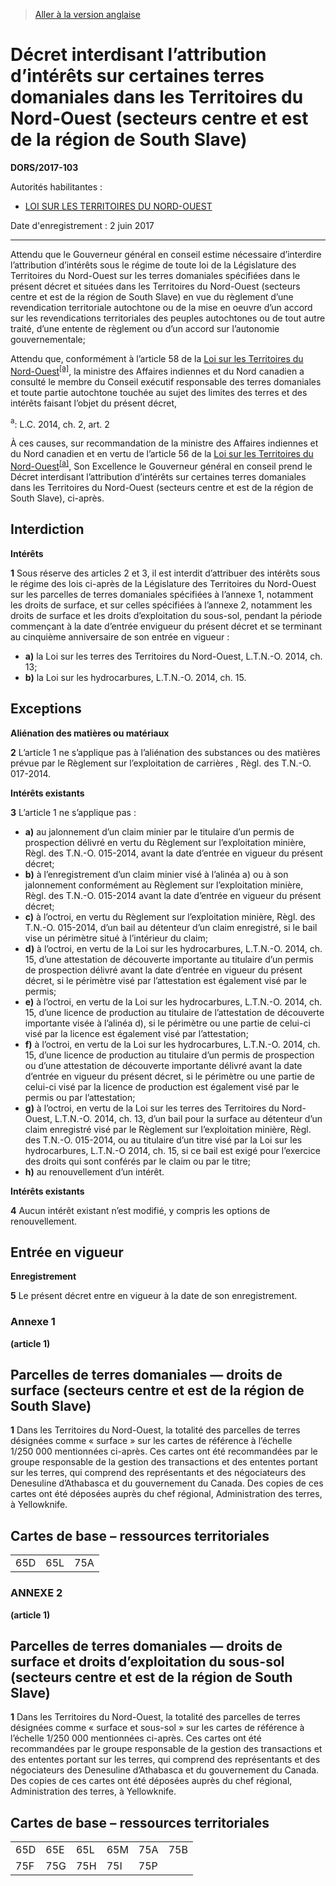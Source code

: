 > [Aller à la version anglaise](/en/Regulations/Statutory%20Orders%20and%20Regulations/2017/103.md)

# Décret interdisant l’attribution d’intérêts sur certaines terres domaniales dans les Territoires du Nord-Ouest (secteurs centre et est de la région de South Slave)

**DORS/2017-103**

Autorités habilitantes : 
- [LOI SUR LES TERRITOIRES DU NORD-OUEST](/fr/Lois/Lois%20du%20Canada/2014/ch.%202,%20art.%202.md)

Date d'enregistrement : 2 juin 2017

----------

Attendu que le Gouverneur général en conseil estime nécessaire d’interdire l’attribution d’intérêts sous le régime de toute loi de la Législature des Territoires du Nord-Ouest sur les terres domaniales spécifiées dans le présent décret et situées dans les Territoires du Nord-Ouest (secteurs centre et est de la région de South Slave) en vue du règlement d’une revendication territoriale autochtone ou de la mise en oeuvre d’un accord sur les revendications territoriales des peuples autochtones ou de tout autre traité, d’une entente de règlement ou d’un accord sur l’autonomie gouvernementale;

Attendu que, conformément à l’article 58 de la [Loi sur les Territoires du Nord-Ouest](/fr/Lois/Lois%20du%20Canada/2014/ch.%202,%20art.%202.md)<sup><a href='#nbp_81000-3-1224-F_hq_18966'>[a]</a></sup>, la ministre des Affaires indiennes et du Nord canadien a consulté le membre du Conseil exécutif responsable des terres domaniales et toute partie autochtone touchée au sujet des limites des terres et des intérêts faisant l’objet du présent décret,

<a name='nbp_81000-3-1224-F_hq_18966'><sup>a</sup></a>: L.C. 2014, ch. 2, art. 2<br />

À ces causes, sur recommandation de la ministre des Affaires indiennes et du Nord canadien et en vertu de l’article 56 de la [Loi sur les Territoires du Nord-Ouest](/fr/Lois/Lois%20du%20Canada/2014/ch.%202,%20art.%202.md)<sup><a href='#nbp_81000-3-1224-F_hq_18966'>[a]</a></sup>, Son Excellence le Gouverneur général en conseil prend le Décret interdisant l’attribution d’intérêts sur certaines terres domaniales dans les Territoires du Nord-Ouest (secteurs centre et est de la région de South Slave), ci-après.




## Interdiction



**Intérêts**

**1** Sous réserve des articles 2 et 3, il est interdit d’attribuer des intérêts sous le régime des lois ci-après de la Législature des Territoires du Nord-Ouest sur les parcelles de terres domaniales spécifiées à l’annexe 1, notamment les droits de surface, et sur celles spécifiées à l’annexe 2, notamment les droits de surface et les droits d’exploitation du sous-sol, pendant la période commençant à la date d’entrée envigueur du présent décret et se terminant au cinquième anniversaire de son entrée en vigueur :
- **a)** la Loi sur les terres des Territoires du Nord-Ouest, L.T.N.-O. 2014, ch. 13;
- **b)** la Loi sur les hydrocarbures, L.T.N.-O. 2014, ch. 15.




## Exceptions



**Aliénation des matières ou matériaux**

**2** L’article 1 ne s’applique pas à l’aliénation des substances ou des matières prévue par le Règlement sur l’exploitation de carrières , Règl. des T.N.-O. 017-2014.




**Intérêts existants**

**3** L’article 1 ne s’applique pas :
- **a)** au jalonnement d’un claim minier par le titulaire d’un permis de prospection délivré en vertu du Règlement sur l’exploitation minière, Règl. des T.N.-O. 015-2014, avant la date d’entrée en vigueur du présent décret;
- **b)** à l’enregistrement d’un claim minier visé à l’alinéa a) ou à son jalonnement conformément au Règlement sur l’exploitation minière, Règl. des T.N.-O. 015-2014 avant la date d’entrée en vigueur du présent décret;
- **c)** à l’octroi, en vertu du Règlement sur l’exploitation minière, Règl. des T.N.-O. 015-2014, d’un bail au détenteur d’un claim enregistré, si le bail vise un périmètre situé à l’intérieur du claim;
- **d)** à l’octroi, en vertu de la Loi sur les hydrocarbures, L.T.N.-O. 2014, ch. 15, d’une attestation de découverte importante au titulaire d’un permis de prospection délivré avant la date d’entrée en vigueur du présent décret, si le périmètre visé par l’attestation est également visé par le permis;
- **e)** à l’octroi, en vertu de la Loi sur les hydrocarbures, L.T.N.-O. 2014, ch. 15, d’une licence de production au titulaire de l’attestation de découverte importante visée à l’alinéa d), si le périmètre ou une partie de celui-ci visé par la licence est également visé par l’attestation;
- **f)** à l’octroi, en vertu de la Loi sur les hydrocarbures, L.T.N.-O. 2014, ch. 15, d’une licence de production au titulaire d’un permis de prospection ou d’une attestation de découverte importante délivré avant la date d’entrée en vigueur du présent décret, si le périmètre ou une partie de celui-ci visé par la licence de production est également visé par le permis ou par l’attestation;
- **g)** à l’octroi, en vertu de la Loi sur les terres des Territoires du Nord-Ouest, L.T.N.-O. 2014, ch. 13, d’un bail pour la surface au détenteur d’un claim enregistré visé par le Règlement sur l’exploitation minière, Règl. des T.N.-O. 015-2014, ou au titulaire d’un titre visé par la Loi sur les hydrocarbures, L.T.N.-O 2014, ch. 15, si ce bail est exigé pour l’exercice des droits qui sont conférés par le claim ou par le titre;
- **h)** au renouvellement d’un intérêt.




**Intérêts existants**

**4** Aucun intérêt existant n’est modifié, y compris les options de renouvellement.




## Entrée en vigueur



**Enregistrement**

**5** Le présent décret entre en vigueur à la date de son enregistrement.




### **Annexe 1** 
**(article 1)**

## Parcelles de terres domaniales — droits de surface (secteurs centre et est de la région de South Slave)

**1** Dans les Territoires du Nord-Ouest, la totalité des parcelles de terres désignées comme « surface » sur les cartes de référence à l’échelle 1/250 000 mentionnées ci-après. Ces cartes ont été recommandées par le groupe responsable de la gestion des transactions et des ententes portant sur les terres, qui comprend des représentants et des négociateurs des Denesuline d’Athabasca et du gouvernement du Canada. Des copies de ces cartes ont été déposées auprès du chef régional, Administration des terres, à Yellowknife.



## Cartes de base – ressources territoriales

<table>
<tr>
<td>65D</td>
<td>65L</td>
<td>75A</td>
</tr>
</table>




### **ANNEXE 2** 
**(article 1)**

## Parcelles de terres domaniales — droits de surface et droits d’exploitation du sous-sol (secteurs centre et est de la région de South Slave)

**1** Dans les Territoires du Nord-Ouest, la totalité des parcelles de terres désignées comme « surface et sous-sol » sur les cartes de référence à l’échelle 1/250 000 mentionnées ci-après. Ces cartes ont été recommandées par le groupe responsable de la gestion des transactions et des ententes portant sur les terres, qui comprend des représentants et des négociateurs des Denesuline d’Athabasca et du gouvernement du Canada. Des copies de ces cartes ont été déposées auprès du chef régional, Administration des terres, à Yellowknife.



## Cartes de base – ressources territoriales

<table>
<tr>
<td>65D</td>
<td>65E</td>
<td>65L</td>
<td>65M</td>
<td>75A</td>
<td>75B</td>
</tr>
<tr>
<td>75F</td>
<td>75G</td>
<td>75H</td>
<td>75I</td>
<td>75P</td>
<td></td>
</tr>
</table>


